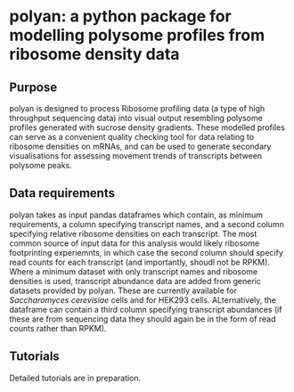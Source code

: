 # polyan: a python package for modelling polysome profiles from ribosome density data

## Purpose

polyan is designed to process Ribosome profiling data (a type of high throughput sequencing data) into visual output resembling polysome profiles generated with sucrose density gradients. 
These modelled profiles can serve as a convenient quality checking tool for data relating to ribosome densities on mRNAs, and can be used to generate secondary visualisations for assessing movement trends of transcripts between polysome peaks. 

## Data requirements

polyan takes as input pandas dataframes which contain, as minimum requirements, a column specifying transcript names, and a second column specifying relative ribosome densities on each transcript. The most common source of input data for this analysis would likely ribosome footprinting experiemnts, in which case the second column should specify read counts for each transcript (and importantly, shoudl not be RPKM). Where a minimum dataset with only transcript names and ribosome densities is used, transcript abundance data are added from generic datasets provided by polyan. These are currently available for *Saccharomyces cerevisiae* cells and for HEK293 cells. ALternatively, the dataframe can contain a third column specifying transcript abundances (if these are from sequencing data they should again be in the form of read counts rather than RPKM).

## Tutorials

Detailed tutorials are in preparation. 